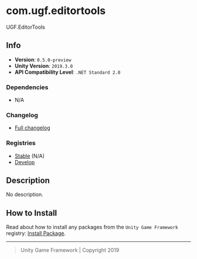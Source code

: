 # com.ugf.editortools

UGF.EditorTools

## Info

- **Version**: `0.5.0-preview`
- **Unity Version**: `2019.3.0`
- **API Compatibility Level**: `.NET Standard 2.0`

### Dependencies

- N/A

### Changelog

- [Full changelog][1]

### Registries

- [Stable][2] (N/A)
- [Develop][3]

## Description

No description.

## How to Install

Read about how to install any packages from the `Unity Game Framework` registry: [Install Package][4].

---
> Unity Game Framework | Copyright 2019

[1]: changelog.md
[2]: https://bintray.com/unity-game-framework/stable/com.ugf.editortools
[3]: https://bintray.com/unity-game-framework/dev/com.ugf.editortools
[4]: https://github.com/unity-game-framework/ugf-documentation/wiki/Install-Package
